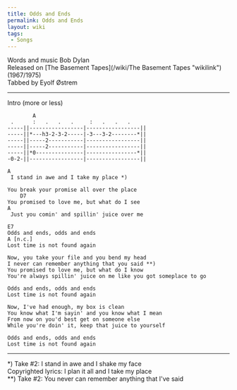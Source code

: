 ```yaml
---
title: Odds and Ends
permalink: Odds and Ends
layout: wiki
tags:
 - Songs
---
```


Words and music Bob Dylan  
Released on [The Basement Tapes](/wiki/The Basement Tapes "wikilink")
(1967/1975)  
Tabbed by Eyolf Østrem

* * * * *

Intro (more or less)

            A
     .      :   .   .   .     :   .   .   .
    -----||-----------------|-----------------||
    -----||*---h3-2-3-2-----|-3---3-2--------*||
    -----||-----2-----------|-----------------||
    -----||-----2-----------|-----------------||
    -----||*0---------------|----------------*||
    -0-2-||-----------------|-----------------||

    A
     I stand in awe and I take my place *)

    You break your promise all over the place
        D7
    You promised to love me, but what do I see
    A
     Just you comin' and spillin' juice over me

    E7
    Odds and ends, odds and ends
    A [n.c.]
    Lost time is not found again

    Now, you take your file and you bend my head
    I never can remember anything that you said **)
    You promised to love me, but what do I know
    You're always spillin' juice on me like you got someplace to go

    Odds and ends, odds and ends
    Lost time is not found again

    Now, I've had enough, my box is clean
    You know what I'm sayin' and you know what I mean
    From now on you'd best get on someone else
    While you're doin' it, keep that juice to yourself

    Odds and ends, odds and ends
    Lost time is not found again

* * * * *

\*) Take \#2: I stand in awe and I shake my face  
Copyrighted lyrics: I plan it all and I take my place  
 \*\*) Take \#2: You never can remember anything that I've said
